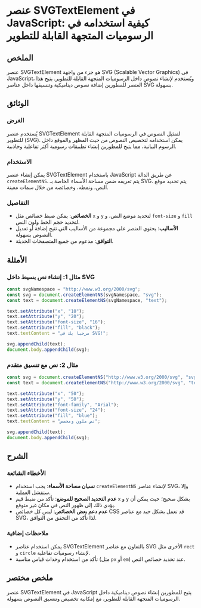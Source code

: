 <!--
Meta Description: # عنصر SVGTextElement في JavaScript: كيفية استخدامه في الرسوميات المتجهة القابلة للتطوير ## الملخص عنصر SVGTextElement هو جزء من واجهة SVG (Scalable V...
Meta Keywords: svg, text, setattribute, svgtextelement, javascript
-->

# عنصر SVGTextElement في JavaScript: كيفية استخدامه في الرسوميات المتجهة القابلة للتطوير

## الملخص
عنصر SVGTextElement هو جزء من واجهة SVG (Scalable Vector Graphics) في JavaScript، ويُستخدم لإنشاء نصوص داخل الرسوميات المتجهة القابلة للتطوير. يتيح هذا العنصر للمطورين إضافة نصوص ديناميكية وتنسيقها داخل عناصر SVG بسهولة.

## الوثائق
### الغرض
يُستخدم عنصر SVGTextElement لتمثيل النصوص في الرسوميات المتجهة القابلة للتطوير (SVG). يمكن استخدامه لتخصيص النصوص من حيث المظهر والموقع داخل الرسوم البيانية، مما يتيح للمطورين إنشاء تطبيقات رسومية أكثر تفاعلية وجاذبية.

### الاستخدام
يمكن إنشاء عنصر SVGTextElement باستخدام JavaScript عن طريق الدالة `createElementNS`. يتم تعريفه ضمن مساحة الأسماء الخاصة بـ SVG. يتم تحديد موقع النص، ونمطه، وخصائصه من خلال سمات معينة.

### التفاصيل
- **الخصائص**: يمكن ضبط خصائص مثل `x` و `y` لتحديد موضع النص، و `font-size` و `fill` لتحديد حجم الخط ولون النص.
- **الأساليب**: يحتوي العنصر على مجموعة من الأساليب التي تتيح إضافة أو تعديل النصوص بسهولة.
- **التوافق**: مدعوم من جميع المتصفحات الحديثة.

## الأمثلة
### مثال 1: إنشاء نص بسيط داخل SVG
```javascript
const svgNamespace = "http://www.w3.org/2000/svg";
const svg = document.createElementNS(svgNamespace, "svg");
const text = document.createElementNS(svgNamespace, "text");

text.setAttribute("x", "10");
text.setAttribute("y", "20");
text.setAttribute("font-size", "16");
text.setAttribute("fill", "black");
text.textContent = "مرحبا بك في SVG!";

svg.appendChild(text);
document.body.appendChild(svg);
```

### مثال 2: نص مع تنسيق متقدم
```javascript
const svg = document.createElementNS("http://www.w3.org/2000/svg", "svg");
const text = document.createElementNS("http://www.w3.org/2000/svg", "text");

text.setAttribute("x", "50");
text.setAttribute("y", "50");
text.setAttribute("font-family", "Arial");
text.setAttribute("font-size", "24");
text.setAttribute("fill", "blue");
text.textContent = "نص ملون ومخصص";

svg.appendChild(text);
document.body.appendChild(svg);
```

## الشرح
### الأخطاء الشائعة
- **نسيان مساحة الأسماء**: يجب استخدام `createElementNS` لإنشاء عناصر SVG، وإلا ستفشل العملية.
- **عدم التحديد الصحيح للموضع**: تأكد من ضبط قيم `x` و `y` بشكل صحيح؛ حيث يمكن أن يؤدي ذلك إلى ظهور النص في مكان غير متوقع.
- **عدم دعم بعض الخصائص**: ليس كل خصائص CSS قد تعمل بشكل جيد مع عناصر SVG، لذا تأكد من التحقق من التوافق.

### ملاحظات إضافية
- يمكن استخدام عناصر SVGTextElement بالتعاون مع عناصر SVG الأخرى مثل `rect` و `circle` لإنشاء رسوميات تفاعلية.
- تأكد من استخدام وحدات قياس مناسبة (مثل `px` أو `em`) عند تحديد خصائص النص.

## ملخص مختصر
عنصر SVGTextElement في JavaScript يتيح للمطورين إنشاء نصوص ديناميكية داخل الرسوميات المتجهة القابلة للتطوير، مع إمكانية تخصيص وتنسيق النصوص بسهولة.